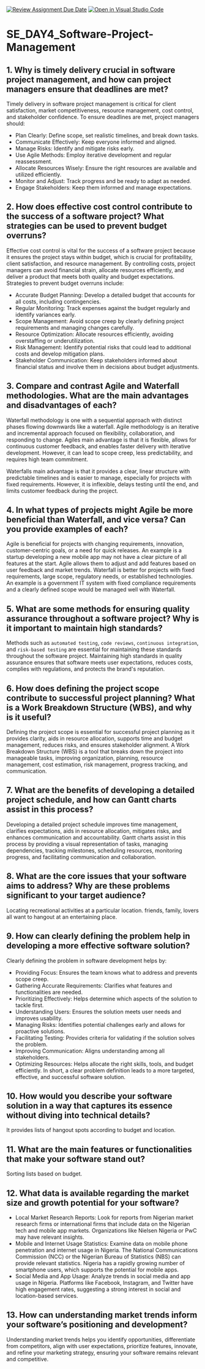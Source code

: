 [![Review Assignment Due Date](https://classroom.github.com/assets/deadline-readme-button-22041afd0340ce965d47ae6ef1cefeee28c7c493a6346c4f15d667ab976d596c.svg)](https://classroom.github.com/a/9pw6JKcu)
[![Open in Visual Studio Code](https://classroom.github.com/assets/open-in-vscode-2e0aaae1b6195c2367325f4f02e2d04e9abb55f0b24a779b69b11b9e10269abc.svg)](https://classroom.github.com/online_ide?assignment_repo_id=15705236&assignment_repo_type=AssignmentRepo)
# SE_DAY4_Software-Project-Management
## 1. Why is timely delivery crucial in software project management, and how can project managers ensure that deadlines are met?
Timely delivery in software project management is critical for client satisfaction, market competitiveness, resource management, cost control, and stakeholder confidence. To ensure deadlines are met, project managers should:

- Plan Clearly: Define scope, set realistic timelines, and break down tasks.
- Communicate Effectively: Keep everyone informed and aligned.
- Manage Risks: Identify and mitigate risks early.
- Use Agile Methods: Employ iterative development and regular reassessment.
- Allocate Resources Wisely: Ensure the right resources are available and utilized efficiently.
- Monitor and Adjust: Track progress and be ready to adapt as needed.
- Engage Stakeholders: Keep them informed and manage expectations.
## 2. How does effective cost control contribute to the success of a software project? What strategies can be used to prevent budget overruns?
Effective cost control is vital for the success of a software project because it ensures the project stays within budget, which is crucial for profitability, client satisfaction, and resource management. By controlling costs, project managers can avoid financial strain, allocate resources efficiently, and deliver a product that meets both quality and budget expectations.
Strategies to prevent budget overruns include:
- Accurate Budget Planning: Develop a detailed budget that accounts for all costs, including contingencies.
- Regular Monitoring: Track expenses against the budget regularly and identify variances early.
- Scope Management: Avoid scope creep by clearly defining project requirements and managing changes carefully.
- Resource Optimization: Allocate resources efficiently, avoiding overstaffing or underutilization.
- Risk Management: Identify potential risks that could lead to additional costs and develop mitigation plans.
- Stakeholder Communication: Keep stakeholders informed about financial status and involve them in decisions about budget adjustments.
## 3. Compare and contrast Agile and Waterfall methodologies. What are the main advantages and disadvantages of each?
Waterfall methodology is one with a sequential approach with distinct phases flowing downwards like a waterfall. Agile methodology is an iterative and incremental approach focused on flexibility, collaboration, and responding to change. Agiles main advantage is that it is flexible, allows for continuous customer feedback, and enables faster delivery with iterative development. However, it can lead to scope creep, less predictability, and requires high team commitment.

Waterfalls main advantage is that it provides a clear, linear structure with predictable timelines and is easier to manage, especially for projects with fixed requirements. However, it is inflexible, delays testing until the end, and limits customer feedback during the project.
## 4. In what types of projects might Agile be more beneficial than Waterfall, and vice versa? Can you provide examples of each?
Agile is beneficial for projects with changing requirements, innovation, customer-centric goals, or a need for quick releases. An example is a startup developing a new mobile app may not have a clear picture of all features at the start. Agile allows them to adjust and add features based on user feedback and market trends.
Waterfall is better for projects with fixed requirements, large scope, regulatory needs, or established technologies. An example is a government IT system with fixed compliance requirements and a clearly defined scope would be managed well with Waterfall. 
## 5. What are some methods for ensuring quality assurance throughout a software project? Why is it important to maintain high standards?
Methods such as `automated testing`, `code reviews`, `continuous integration`, and `risk-based testing` are essential for maintaining these standards throughout the software project.
Maintaining high standards in quality assurance ensures that software meets user expectations, reduces costs, complies with regulations, and protects the brand's reputation.
## 6. How does defining the project scope contribute to successful project planning? What is a Work Breakdown Structure (WBS), and why is it useful?
Defining the project scope is essential for successful project planning as it provides clarity, aids in resource allocation, supports time and budget management, reduces risks, and ensures stakeholder alignment. A Work Breakdown Structure (WBS) is a tool that breaks down the project into manageable tasks, improving organization, planning, resource management, cost estimation, risk management, progress tracking, and communication.
## 7. What are the benefits of developing a detailed project schedule, and how can Gantt charts assist in this process?
Developing a detailed project schedule improves time management, clarifies expectations, aids in resource allocation, mitigates risks, and enhances communication and accountability. Gantt charts assist in this process by providing a visual representation of tasks, managing dependencies, tracking milestones, scheduling resources, monitoring progress, and facilitating communication and collaboration.
## 8. What are the core issues that your software aims to address? Why are these problems significant to your target audience?
Locating recreational activities at a particular location. friends, family, lovers all want to hangout at an entertaining place.
## 9. How can clearly defining the problem help in developing a more effective software solution?
Clearly defining the problem in software development helps by:
- Providing Focus: Ensures the team knows what to address and prevents scope creep.
- Gathering Accurate Requirements: Clarifies what features and functionalities are needed.
- Prioritizing Effectively: Helps determine which aspects of the solution to tackle first.
- Understanding Users: Ensures the solution meets user needs and improves usability.
- Managing Risks: Identifies potential challenges early and allows for proactive solutions.
- Facilitating Testing: Provides criteria for validating if the solution solves the problem.
- Improving Communication: Aligns understanding among all stakeholders.
- Optimizing Resources: Helps allocate the right skills, tools, and budget efficiently.
In short, a clear problem definition leads to a more targeted, effective, and successful software solution.
## 10. How would you describe your software solution in a way that captures its essence without diving into technical details?
It provides lists of hangout spots according to budget and location.
## 11. What are the main features or functionalities that make your software stand out?
Sorting lists based on budget.
## 12. What data is available regarding the market size and growth potential for your software?
- Local Market Research Reports: Look for reports from Nigerian market research firms or international firms that include data on the Nigerian tech and mobile app markets. Organizations like Nielsen Nigeria or PwC may have relevant insights.
- Mobile and Internet Usage Statistics: Examine data on mobile phone penetration and internet usage in Nigeria. The National Communications Commission (NCC) or the Nigerian Bureau of Statistics (NBS) can provide relevant statistics. Nigeria has a rapidly growing number of smartphone users, which supports the potential for mobile apps.
- Social Media and App Usage: Analyze trends in social media and app usage in Nigeria. Platforms like Facebook, Instagram, and Twitter have high engagement rates, suggesting a strong interest in social and location-based services.
## 13. How can understanding market trends inform your software’s positioning and development?
Understanding market trends helps you identify opportunities, differentiate from competitors, align with user expectations, prioritize features, innovate, and refine your marketing strategy, ensuring your software remains relevant and competitive.

